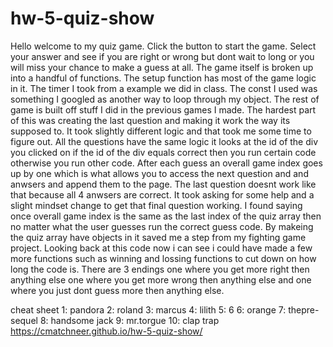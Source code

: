 # hw-5-quiz-show
Hello welcome to my quiz game. Click the button to start the game. Select your answer and see if you are right or wrong but dont wait to long or you will miss your chance to make a guess at all. The game itself is broken up into a handful of functions. The setup function has most of the game logic in it. The timer I took from a example we did in class. The const I used was something I googled as another way to loop through my object. The rest of game is built off stuff I did in the previous games I made. The hardest part of this was creating the last question and making it work the way its supposed to. It took slightly different logic and that took me some time to figure out. All the questions have the same logic it looks at the id of the div you clicked on if the id of the div equals correct then you run certain code otherwise you run other code. After each guess an overall game index goes up by one which is what allows you to access the next question and and anwsers and append them to the page. The last question doesnt work like that because all 4 anwsers are correct. It took asking for some help and a slight mindset change to get that final question working. I found saying once overall game index is the same as the last index of the quiz array then no matter what the user guesses run the correct guess code. By makeing the quiz array have objects in it saved me a step from my fighting game project. Looking back at this code now i can see i could have made a few more functions such as winning and lossing functions to cut down on how long the code is. There are 3 endings one where you get more right then anything else one where you get more wrong then anything else and one where you just dont guess more then anything else. 

cheat sheet
1: pandora
2: roland
3: marcus
4: lilith
5: 6
6: orange
7: thepre-sequel
8: handsome jack
9: mr.torgue
10: clap trap
https://cmatchneer.github.io/hw-5-quiz-show/

